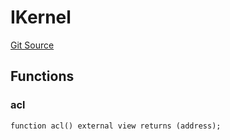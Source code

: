 # IKernel

[Git Source](https://github.com/lidofinance/community-staking-module/blob/49f6937ff74cffecb74206f771c12be0e9e28448/src/interfaces/IKernel.sol)

## Functions

### acl

```solidity
function acl() external view returns (address);
```
